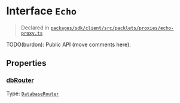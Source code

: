 # Interface `Echo`
> Declared in [`packages/sdk/client/src/packlets/proxies/echo-proxy.ts`]()

TODO(burdon): Public API (move comments here).

## Properties
### [dbRouter](https://github.com/dxos/dxos/blob/main/packages/sdk/client/src/packlets/proxies/echo-proxy.ts#L38)
Type: <code>[DatabaseRouter](/api/@dxos/client/classes/DatabaseRouter)</code>
